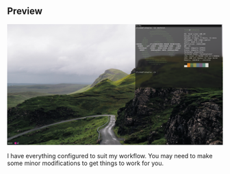 ## Preview
<img src="rice.png"/>

I have everything configured to suit my workflow. You may need to make some minor modifications to get things to work for you.
